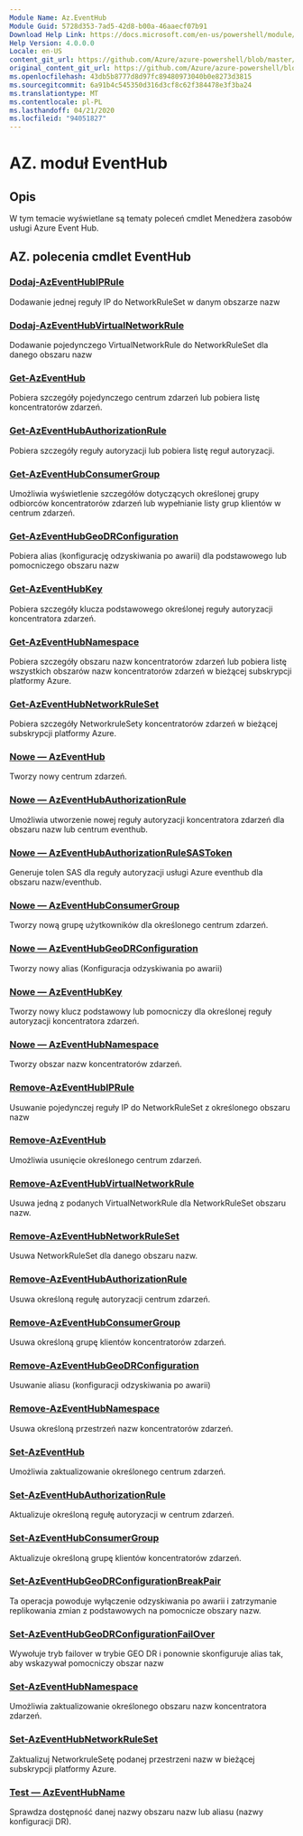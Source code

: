 ```yaml
---
Module Name: Az.EventHub
Module Guid: 5728d353-7ad5-42d8-b00a-46aaecf07b91
Download Help Link: https://docs.microsoft.com/en-us/powershell/module/az.eventhub
Help Version: 4.0.0.0
Locale: en-US
content_git_url: https://github.com/Azure/azure-powershell/blob/master/src/EventHub/EventHub/help/Az.EventHub.md
original_content_git_url: https://github.com/Azure/azure-powershell/blob/master/src/EventHub/EventHub/help/Az.EventHub.md
ms.openlocfilehash: 43db5b8777d8d97fc89480973040b0e8273d3815
ms.sourcegitcommit: 6a91b4c545350d316d3cf8c62f384478e3f3ba24
ms.translationtype: MT
ms.contentlocale: pl-PL
ms.lasthandoff: 04/21/2020
ms.locfileid: "94051827"
---
```

# AZ. moduł EventHub
## Opis
W tym temacie wyświetlane są tematy poleceń cmdlet Menedżera zasobów usługi Azure Event Hub.

## AZ. polecenia cmdlet EventHub
### [Dodaj-AzEventHubIPRule](Add-AzEventHubIPRule.md)
Dodawanie jednej reguły IP do NetworkRuleSet w danym obszarze nazw

### [Dodaj-AzEventHubVirtualNetworkRule](Add-AzEventHubVirtualNetworkRule.md)
Dodawanie pojedynczego VirtualNetworkRule do NetworkRuleSet dla danego obszaru nazw

### [Get-AzEventHub](Get-AzEventHub.md)
Pobiera szczegóły pojedynczego centrum zdarzeń lub pobiera listę koncentratorów zdarzeń.

### [Get-AzEventHubAuthorizationRule](Get-AzEventHubAuthorizationRule.md)
Pobiera szczegóły reguły autoryzacji lub pobiera listę reguł autoryzacji.

### [Get-AzEventHubConsumerGroup](Get-AzEventHubConsumerGroup.md)
Umożliwia wyświetlenie szczegółów dotyczących określonej grupy odbiorców koncentratorów zdarzeń lub wypełnianie listy grup klientów w centrum zdarzeń.

### [Get-AzEventHubGeoDRConfiguration](Get-AzEventHubGeoDRConfiguration.md)
Pobiera alias (konfigurację odzyskiwania po awarii) dla podstawowego lub pomocniczego obszaru nazw

### [Get-AzEventHubKey](Get-AzEventHubKey.md)
Pobiera szczegóły klucza podstawowego określonej reguły autoryzacji koncentratora zdarzeń.

### [Get-AzEventHubNamespace](Get-AzEventHubNamespace.md)
Pobiera szczegóły obszaru nazw koncentratorów zdarzeń lub pobiera listę wszystkich obszarów nazw koncentratorów zdarzeń w bieżącej subskrypcji platformy Azure.

### [Get-AzEventHubNetworkRuleSet](Get-AzEventHubNetworkRuleSet.md)
Pobiera szczegóły NetworkruleSety koncentratorów zdarzeń w bieżącej subskrypcji platformy Azure.

### [Nowe — AzEventHub](New-AzEventHub.md)
Tworzy nowy centrum zdarzeń.

### [Nowe — AzEventHubAuthorizationRule](New-AzEventHubAuthorizationRule.md)
Umożliwia utworzenie nowej reguły autoryzacji koncentratora zdarzeń dla obszaru nazw lub centrum eventhub.

### [Nowe — AzEventHubAuthorizationRuleSASToken](New-AzEventHubAuthorizationRuleSASToken.md)
Generuje tolen SAS dla reguły autoryzacji usługi Azure eventhub dla obszaru nazw/eventhub. 

### [Nowe — AzEventHubConsumerGroup](New-AzEventHubConsumerGroup.md)
Tworzy nową grupę użytkowników dla określonego centrum zdarzeń.

### [Nowe — AzEventHubGeoDRConfiguration](New-AzEventHubGeoDRConfiguration.md)
Tworzy nowy alias (Konfiguracja odzyskiwania po awarii)

### [Nowe — AzEventHubKey](New-AzEventHubKey.md)
Tworzy nowy klucz podstawowy lub pomocniczy dla określonej reguły autoryzacji koncentratora zdarzeń.

### [Nowe — AzEventHubNamespace](New-AzEventHubNamespace.md)
Tworzy obszar nazw koncentratorów zdarzeń.

### [Remove-AzEventHubIPRule](Remove-AzEventHubIPRule.md)
Usuwanie pojedynczej reguły IP do NetworkRuleSet z określonego obszaru nazw

### [Remove-AzEventHub](Remove-AzEventHub.md)
Umożliwia usunięcie określonego centrum zdarzeń.

### [Remove-AzEventHubVirtualNetworkRule](Remove-AzEventHubVirtualNetworkRule.md)
Usuwa jedną z podanych VirtualNetworkRule dla NetworkRuleSet obszaru nazw.

### [Remove-AzEventHubNetworkRuleSet](Remove-AzEventHubNetworkRuleSet.md)
Usuwa NetworkRuleSet dla danego obszaru nazw.

### [Remove-AzEventHubAuthorizationRule](Remove-AzEventHubAuthorizationRule.md)
Usuwa określoną regułę autoryzacji centrum zdarzeń.

### [Remove-AzEventHubConsumerGroup](Remove-AzEventHubConsumerGroup.md)
Usuwa określoną grupę klientów koncentratorów zdarzeń.

### [Remove-AzEventHubGeoDRConfiguration](Remove-AzEventHubGeoDRConfiguration.md)
Usuwanie aliasu (konfiguracji odzyskiwania po awarii)

### [Remove-AzEventHubNamespace](Remove-AzEventHubNamespace.md)
Usuwa określoną przestrzeń nazw koncentratorów zdarzeń.

### [Set-AzEventHub](Set-AzEventHub.md)
Umożliwia zaktualizowanie określonego centrum zdarzeń.

### [Set-AzEventHubAuthorizationRule](Set-AzEventHubAuthorizationRule.md)
Aktualizuje określoną regułę autoryzacji w centrum zdarzeń.

### [Set-AzEventHubConsumerGroup](Set-AzEventHubConsumerGroup.md)
Aktualizuje określoną grupę klientów koncentratorów zdarzeń.

### [Set-AzEventHubGeoDRConfigurationBreakPair](Set-AzEventHubGeoDRConfigurationBreakPair.md)
Ta operacja powoduje wyłączenie odzyskiwania po awarii i zatrzymanie replikowania zmian z podstawowych na pomocnicze obszary nazw.

### [Set-AzEventHubGeoDRConfigurationFailOver](Set-AzEventHubGeoDRConfigurationFailOver.md)
Wywołuje tryb failover w trybie GEO DR i ponownie skonfiguruje alias tak, aby wskazywał pomocniczy obszar nazw

### [Set-AzEventHubNamespace](Set-AzEventHubNamespace.md)
Umożliwia zaktualizowanie określonego obszaru nazw koncentratora zdarzeń.

### [Set-AzEventHubNetworkRuleSet](Set-AzEventHubNetworkRuleSet.md)
Zaktualizuj NetworkruleSetę podanej przestrzeni nazw w bieżącej subskrypcji platformy Azure.

### [Test — AzEventHubName](Test-AzEventHubName.md)
Sprawdza dostępność danej nazwy obszaru nazw lub aliasu (nazwy konfiguracji DR).

